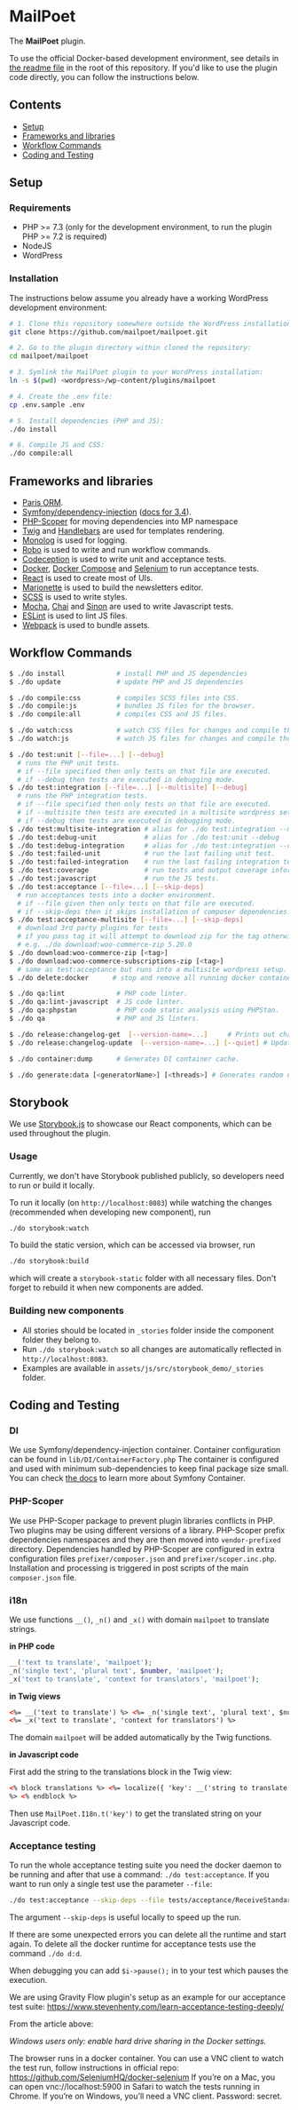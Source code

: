 # MailPoet





The **MailPoet** plugin.

To use the official Docker-based development environment, see details
in [the readme file](../README.md) in the root of this repository. If
you'd like to use the plugin code directly, you can follow the instructions
below.

## Contents

- [Setup](#setup)
- [Frameworks and libraries](#frameworks-and-libraries)
- [Workflow Commands](#workflow-commands)
- [Coding and Testing](#coding-and-testing)

## Setup

### Requirements

- PHP >= 7.3 (only for the development environment, to run the plugin PHP >= 7.2 is required)
- NodeJS
- WordPress

### Installation

The instructions below assume you already have a working WordPress development environment:

```bash
# 1. Clone this repository somewhere outside the WordPress installation:
git clone https://github.com/mailpoet/mailpoet.git

# 2. Go to the plugin directory within cloned the repository:
cd mailpoet/mailpoet

# 3. Symlink the MailPoet plugin to your WordPress installation:
ln -s $(pwd) <wordpress>/wp-content/plugins/mailpoet

# 4. Create the .env file:
cp .env.sample .env

# 5. Install dependencies (PHP and JS):
./do install

# 6. Compile JS and CSS:
./do compile:all
```

## Frameworks and libraries

- [Paris ORM](https://github.com/j4mie/paris).
- [Symfony/dependency-injection](https://github.com/symfony/dependency-injection) ([docs for 3.4](https://symfony.com/doc/3.4/components/dependency_injection.html)).
- [PHP-Scoper](https://github.com/humbug/php-scoper) for moving dependencies into MP namespace
- [Twig](https://twig.symfony.com/) and [Handlebars](https://handlebarsjs.com/) are used for templates rendering.
- [Monolog](https://seldaek.github.io/monolog/) is used for logging.
- [Robo](https://robo.li/) is used to write and run workflow commands.
- [Codeception](https://codeception.com/) is used to write unit and acceptance tests.
- [Docker](https://www.docker.com/), [Docker Compose](https://docs.docker.com/compose/) and [Selenium](https://www.seleniumhq.org/) to run acceptance tests.
- [React](https://reactjs.org/) is used to create most of UIs.
- [Marionette](https://marionettejs.com/) is used to build the newsletters editor.
- [SCSS](http://sass-lang.com/) is used to write styles.
- [Mocha](https://mochajs.org/), [Chai](https://www.chaijs.com/) and [Sinon](https://sinonjs.org/) are used to write Javascript tests.
- [ESLint](https://eslint.org/) is used to lint JS files.
- [Webpack](https://webpack.js.org/) is used to bundle assets.

## Workflow Commands

```bash
$ ./do install             # install PHP and JS dependencies
$ ./do update              # update PHP and JS dependencies

$ ./do compile:css         # compiles SCSS files into CSS.
$ ./do compile:js          # bundles JS files for the browser.
$ ./do compile:all         # compiles CSS and JS files.

$ ./do watch:css           # watch CSS files for changes and compile them.
$ ./do watch:js            # watch JS files for changes and compile them.

$ ./do test:unit [--file=...] [--debug]
  # runs the PHP unit tests.
  # if --file specified then only tests on that file are executed.
  # if --debug then tests are executed in debugging mode.
$ ./do test:integration [--file=...] [--multisite] [--debug]
  # runs the PHP integration tests.
  # if --file specified then only tests on that file are executed.
  # if --multisite then tests are executed in a multisite wordpress setup.
  # if --debug then tests are executed in debugging mode.
$ ./do test:multisite-integration # alias for ./do test:integration --multisite
$ ./do test:debug-unit            # alias for ./do test:unit --debug
$ ./do test:debug-integration     # alias for ./do test:integration --debug
$ ./do test:failed-unit           # run the last failing unit test.
$ ./do test:failed-integration    # run the last failing integration test.
$ ./do test:coverage              # run tests and output coverage information.
$ ./do test:javascript            # run the JS tests.
$ ./do test:acceptance [--file=...] [--skip-deps]
  # run acceptances tests into a docker environment.
  # if --file given then only tests on that file are executed.
  # if --skip-deps then it skips installation of composer dependencies.
$ ./do test:acceptance-multisite [--file=...] [--skip-deps]
  # download 3rd party plugins for tests
  # if you pass tag it will attempt to download zip for the tag otherwise it downloads the latest release
  # e.g. ./do download:woo-commerce-zip 5.20.0
$ ./do download:woo-commerce-zip [<tag>]
$ ./do download:woo-commerce-subscriptions-zip [<tag>]
  # same as test:acceptance but runs into a multisite wordpress setup.
$ ./do delete:docker      # stop and remove all running docker containers.

$ ./do qa:lint             # PHP code linter.
$ ./do qa:lint-javascript  # JS code linter.
$ ./do qa:phpstan          # PHP code static analysis using PHPStan.
$ ./do qa                  # PHP and JS linters.

$ ./do release:changelog-get  [--version-name=...]     # Prints out changelog and release notes for given version or for newest version.
$ ./do release:changelog-update  [--version-name=...] [--quiet] # Updates changelog in readme.txt for given version or for newest version.

$ ./do container:dump      # Generates DI container cache.

$ ./do generate:data [<generatorName>] [<threads>] # Generates random usage data (Note: requires WooCommerce active) e.g. ./do generate:data past_revenues 4
```

## Storybook

We use [Storybook.js](https://storybook.js.org/) to showcase our React components, which can be used throughout the plugin.

### Usage

Currently, we don't have Storybook published publicly, so developers need to run or build it locally.

To run it locally (on `http://localhost:8083`) while watching the changes (recommended when developing new component), run

```bash
./do storybook:watch
```

To build the static version, which can be accessed via browser, run

```bash
./do storybook:build
```

which will create a `storybook-static` folder with all necessary files. Don't forget to rebuild it when new components are added.

### Building new components

- All stories should be located in `_stories` folder inside the component folder they belong to.
- Run `./do storybook:watch` so all changes are automatically reflected in `http://localhost:8083`.
- Examples are available in `assets/js/src/storybook_demo/_stories` folder.

## Coding and Testing

### DI

We use Symfony/dependency-injection container. Container configuration can be found in `lib/DI/ContainerFactory.php`
The container is configured and used with minimum sub-dependencies to keep final package size small.
You can check [the docs](https://symfony.com/doc/3.4/components/dependency_injection.html) to learn more about Symfony Container.

### PHP-Scoper

We use PHP-Scoper package to prevent plugin libraries conflicts in PHP. Two plugins may be using different versions of a library. PHP-Scoper prefix dependencies namespaces and they are then moved into `vendor-prefixed` directory.
Dependencies handled by PHP-Scoper are configured in extra configuration files `prefixer/composer.json` and `prefixer/scoper.inc.php`. Installation and processing is triggered in post scripts of the main `composer.json` file.

### i18n

We use functions `__()`, `_n()` and `_x()` with domain `mailpoet` to translate strings.

**in PHP code**

```php
__('text to translate', 'mailpoet');
_n('single text', 'plural text', $number, 'mailpoet');
_x('text to translate', 'context for translators', 'mailpoet');
```

**in Twig views**

```html
<%= __('text to translate') %> <%= _n('single text', 'plural text', $number) %>
<%= _x('text to translate', 'context for translators') %>
```

The domain `mailpoet` will be added automatically by the Twig functions.

**in Javascript code**

First add the string to the translations block in the Twig view:

```html
<% block translations %> <%= localize({ 'key': __('string to translate'), ... })
%> <% endblock %>
```

Then use `MailPoet.I18n.t('key')` to get the translated string on your Javascript code.

### Acceptance testing

To run the whole acceptance testing suite you need the docker daemon to be running and after that use a command: `./do test:acceptance`.
If you want to run only a single test use the parameter `--file`:

```bash
./do test:acceptance --skip-deps --file tests/acceptance/ReceiveStandardEmailCest.php
```

The argument `--skip-deps` is useful locally to speed up the run.

If there are some unexpected errors you can delete all the runtime and start again.
To delete all the docker runtime for acceptance tests use the command `./do d:d`.

When debugging you can add `$i->pause();` in to your test which pauses the execution.

We are using Gravity Flow plugin's setup as an example for our acceptance test suite: https://www.stevenhenty.com/learn-acceptance-testing-deeply/

From the article above:

_Windows users only: enable hard drive sharing in the Docker settings._

The browser runs in a docker container. You can use a VNC client to watch the test run, follow instructions in official
repo: https://github.com/SeleniumHQ/docker-selenium
If you’re on a Mac, you can open vnc://localhost:5900 in Safari to watch the tests running in Chrome. If you’re on Windows, you’ll need a VNC client. Password: secret.
